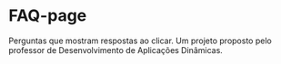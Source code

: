 # FAQ-page
Perguntas que mostram respostas ao clicar. Um projeto proposto pelo professor de Desenvolvimento de Aplicações Dinâmicas. 
